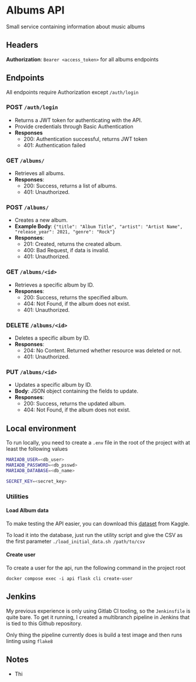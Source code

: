 # Albums API

Small service containing information about music albums

## Headers

**Authorization**: `Bearer <access_token>` for all albums endpoints


## Endpoints

All endpoints require Authorization except `/auth/login`

### POST `/auth/login`
- Returns a JWT token for authenticating with the API.
- Provide credentials through Basic Authentication
- **Responses**
    - 200: Authentication successful, returns JWT token
    - 401: Authentication failed 

### GET `/albums/`
- Retrieves all albums.
- **Responses**:
  - 200: Success, returns a list of albums.
  - 401: Unauthorized.

### POST `/albums/`
- Creates a new album.
- **Example Body**: `{"title": "Album Title", "artist": "Artist Name", "release_year": 2021, "genre": "Rock"}`
- **Responses**:
  - 201: Created, returns the created album.
  - 400: Bad Request, if data is invalid.
  - 401: Unauthorized.

### GET `/albums/<id>`
- Retrieves a specific album by ID.
- **Responses**:
  - 200: Success, returns the specified album.
  - 404: Not Found, if the album does not exist.
  - 401: Unauthorized.

### DELETE `/albums/<id>`
- Deletes a specific album by ID.
- **Responses**:
  - 204: No Content. Returned whether resource was deleted or not.
  - 401: Unauthorized.

### PUT `/albums/<id>`
- Updates a specific album by ID.
- **Body**: JSON object containing the fields to update.
- **Responses**:
  - 200: Success, returns the updated album.
  - 404: Not Found, if the album does not exist.



## Local environment

To run locally, you need to create a `.env` file in the root of the project with at least the following values

```bash
MARIADB_USER=<db_user>
MARIADB_PASSWORD=<db_psswd>
MARIADB_DATABASE=<db_name>

SECRET_KEY=<secret_key>
```
### Utilities

#### Load Album data

To make testing the API easier, you can download this [dataset](https://www.kaggle.com/datasets/joebeachcapital/rolling-stones-500-greatest-albums-of-all-time) from Kaggle. 

To load it into the database, just run the utility script and give the CSV as the first parameter `./load_initial_data.sh /path/to/csv`

#### Create user

To create a user for the api, run the following command in the project root

```docker compose exec -i api flask cli create-user```

## Jenkins

My previous experience is only using Gitlab CI tooling, so the `Jenkinsfile` is quite bare. To get it running, I created a multibranch pipeline in Jenkins that is tied to this Github repository. 

Only thing the pipeline currently does is build a test image and then runs linting using `flake8`

## Notes

- Thi